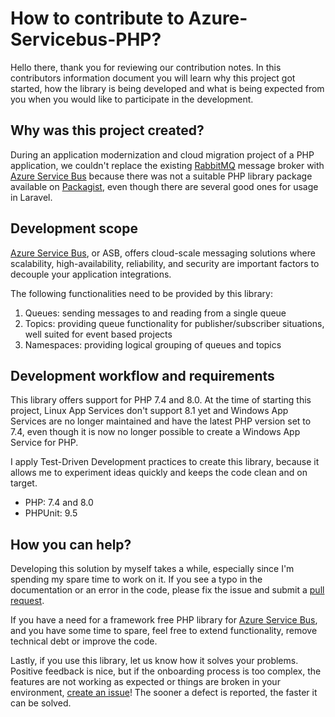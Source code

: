 # How to contribute to Azure-Servicebus-PHP?

Hello there, thank you for reviewing our contribution notes. In this contributors information document you will learn why this project got started, how the library is being developed and what is being expected from you when you would like to participate in the development.

## Why was this project created?

During an application modernization and cloud migration project of a PHP application, we couldn't replace the existing [RabbitMQ] message broker with [Azure Service Bus] because there was not a suitable PHP library package available on [Packagist], even though there are several good ones for usage in Laravel.

## Development scope

[Azure Service Bus], or ASB, offers cloud-scale messaging solutions where scalability, high-availability, reliability, and security are important factors to decouple your application integrations.

The following functionalities need to be provided by this library:

1. Queues: sending messages to and reading from a single queue
2. Topics: providing queue functionality for publisher/subscriber situations, well suited for event based projects
3. Namespaces: providing logical grouping of queues and topics

## Development workflow and requirements

This library offers support for PHP 7.4 and 8.0. At the time of starting this project, Linux App Services don't support 8.1 yet and Windows App Services are no longer maintained and have the latest PHP version set to 7.4, even though it is now no longer possible to create a Windows App Service for PHP.

I apply Test-Driven Development practices to create this library, because it allows me to experiment ideas quickly and keeps the code clean and on target.

- PHP: 7.4 and 8.0
- PHPUnit: 9.5

## How you can help?

Developing this solution by myself takes a while, especially since I'm spending my spare time to work on it. If you see a typo in the documentation or an error in the code, please fix the issue and submit a [pull request].

If you have a need for a framework free PHP library for [Azure Service Bus], and you have some time to spare, feel free to extend functionality, remove technical debt or improve the code.

Lastly, if you use this library, let us know how it solves your problems. Positive feedback is nice, but if the onboarding process is too complex, the features are not working as expected or things are broken in your environment, [create an issue]! The sooner a defect is reported, the faster it can be solved.

[Azure Service Bus]: https://azure.microsoft.com/en-us/services/service-bus/
[create an issue]: https://docs.github.com/en/issues/tracking-your-work-with-issues/creating-an-issue
[Packagist]: https://www.packagist.org
[pull request]: https://docs.github.com/en/pull-requests/collaborating-with-pull-requests/proposing-changes-to-your-work-with-pull-requests/creating-a-pull-request
[RabbitMQ]: https://www.rabbitmq.com
